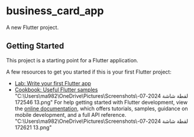 # business_card_app

A new Flutter project.

## Getting Started

This project is a starting point for a Flutter application.

A few resources to get you started if this is your first Flutter project:

- [Lab: Write your first Flutter app](https://docs.flutter.dev/get-started/codelab)
- [Cookbook: Useful Flutter samples](https://docs.flutter.dev/cookbook)
"C:\Users\ma982\OneDrive\Pictures\Screenshots\لقطة شاشة 2024-07-13 172546.png"
For help getting started with Flutter development, view the
[online documentation](https://docs.flutter.dev/), which offers tutorials,
samples, guidance on mobile development, and a full API reference.
"C:\Users\ma982\OneDrive\Pictures\Screenshots\لقطة شاشة 2024-07-13 172621.png"
